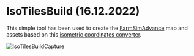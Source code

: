 # IsoTilesBuild (16.12.2022)

This simple tool has been used to create the [FarmSimAdvance](https://github.com/NotImplementedLife/FarmSimAdvance) map and assets based on this [isometric coordinates converter](https://gist.github.com/NotImplementedLife/f40b62f6c999d05934d4dd1495686d67).

![IsoTilesBuildCapture](https://github.com/NotImplementedLife/Astralbrew/assets/70803115/8ef5ea8d-323d-4d79-972e-0e56059cfe11)